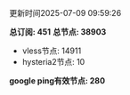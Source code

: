 更新时间2025-07-09 09:59:26

**总订阅: 451**
**总节点: 38903**
- vless节点: 14911
- hysteria2节点: 10

**google ping有效节点: 280**
